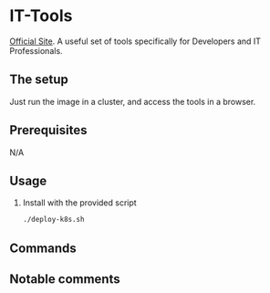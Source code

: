 # IT-Tools

[Official Site](https://github.com/CorentinTh/it-tools). A useful set of tools specifically for Developers and IT Professionals.

## The setup

Just run the image in a cluster, and access the tools in a browser.

## Prerequisites

N/A

## Usage

1. Install with the provided script

    ```bash
    ./deploy-k8s.sh
    ```

## Commands

## Notable comments
